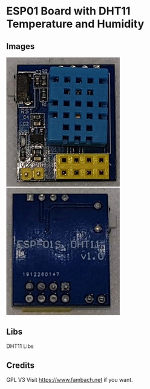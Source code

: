 # ESP01 Board with DHT11 Temperature and Humidity


## Images
<img src="./img/ESP01_DHT11Board_Front.jpg" width="300"><nobr/>
<img src="./img/ESP01_DHT11Board_Backt.jpg" width="300">


## Libs

DHT11 Libs




## Credits
GPL V3
Visit https://www.fambach.net if you want.
